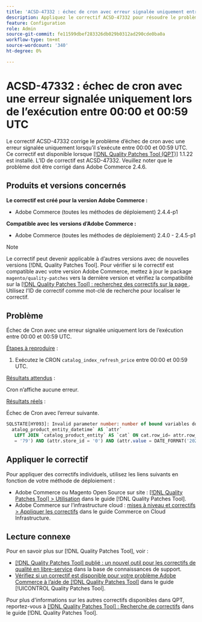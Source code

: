 ```yaml
---
title: 'ACSD-47332 : échec de cron avec erreur signalée uniquement entre 00:00 et 00:59 UTC'
description: Appliquez le correctif ACSD-47332 pour résoudre le problème Adobe Commerce où cron échoue avec une erreur signalée uniquement lorsqu’il s’exécute entre 00:00 et 00:59 UTC.
feature: Configuration
role: Admin
source-git-commit: fe11599dbef283326db029b0312ad290cde0ba0a
workflow-type: tm+mt
source-wordcount: '340'
ht-degree: 0%

---
```


# ACSD-47332 : échec de cron avec une erreur signalée uniquement lors de l’exécution entre 00:00 et 00:59 UTC

Le correctif ACSD-47332 corrige le problème d’échec de cron avec une erreur signalée uniquement lorsqu’il s’exécute entre 00:00 et 00:59 UTC. Ce correctif est disponible lorsque [[!DNL Quality Patches Tool (QPT)]](https://experienceleague.adobe.com/fr/docs/commerce-knowledge-base/kb/announcements/commerce-announcements/magento-quality-patches-released-new-tool-to-self-serve-quality-patches) 1.1.22 est installé. L’ID de correctif est ACSD-47332. Veuillez noter que le problème doit être corrigé dans Adobe Commerce 2.4.6.

## Produits et versions concernés

**Le correctif est créé pour la version Adobe Commerce :**

* Adobe Commerce (toutes les méthodes de déploiement) 2.4.4-p1

**Compatible avec les versions d’Adobe Commerce :**

* Adobe Commerce (toutes les méthodes de déploiement) 2.4.0 - 2.4.5-p1

>[!NOTE]
>
>Le correctif peut devenir applicable à d’autres versions avec de nouvelles versions [!DNL Quality Patches Tool]. Pour vérifier si le correctif est compatible avec votre version Adobe Commerce, mettez à jour le package `magento/quality-patches` vers la dernière version et vérifiez la compatibilité sur la [[!DNL Quality Patches Tool] : recherchez des correctifs sur la page ](https://experienceleague.adobe.com/tools/commerce-quality-patches/index.html?lang=fr). Utilisez l’ID de correctif comme mot-clé de recherche pour localiser le correctif.

## Problème

Échec de Cron avec une erreur signalée uniquement lors de l’exécution entre 00:00 et 00:59 UTC.

<u>Étapes à reproduire</u> :

1. Exécutez le CRON `catalog_index_refresh_price` entre 00:00 et 00:59 UTC.

<u>Résultats attendus</u> :

Cron n’affiche aucune erreur.

<u>Résultats réels</u> :

Échec de Cron avec l’erreur suivante.

```SQL
SQLSTATE[HY093]: Invalid parameter number: number of bound variables does not match number of tokens, query was: SELECT `cat`.`entity_id` FROM `c
  atalog_product_entity_datetime` AS `attr`
   LEFT JOIN `catalog_product_entity` AS `cat` ON cat.row_id= attr.row_id AND (cat.created_in <= 1 AND cat.updated_in > 1) WHERE (attr.attribute_id
   = '79') AND (attr.store_id = '0') AND (attr.value = DATE_FORMAT('2022-10-02', '%Y-%m-%d %H:%i:%s'))
```

## Appliquer le correctif

Pour appliquer des correctifs individuels, utilisez les liens suivants en fonction de votre méthode de déploiement :

* Adobe Commerce ou Magento Open Source sur site : [[!DNL Quality Patches Tool] > Utilisation](/help/tools/quality-patches-tool/usage.md) dans le guide [!DNL Quality Patches Tool].
* Adobe Commerce sur l’infrastructure cloud : [mises à niveau et correctifs > Appliquer les correctifs](https://experienceleague.adobe.com/docs/commerce-cloud-service/user-guide/develop/upgrade/apply-patches.html?lang=fr) dans le guide Commerce on Cloud Infrastructure.

## Lecture connexe

Pour en savoir plus sur [!DNL Quality Patches Tool], voir :

* [[!DNL Quality Patches Tool] publié : un nouvel outil pour les correctifs de qualité en libre-service](https://experienceleague.adobe.com/fr/docs/commerce-knowledge-base/kb/announcements/commerce-announcements/magento-quality-patches-released-new-tool-to-self-serve-quality-patches) dans la base de connaissances de support.
* [Vérifiez si un correctif est disponible pour votre problème Adobe Commerce à l’aide de  [!DNL Quality Patches Tool]](/help/tools/quality-patches-tool/patches-available-in-qpt/check-patch-for-magento-issue-with-magento-quality-patches.md) dans le guide [!UICONTROL Quality Patches Tool].


Pour plus d&#39;informations sur les autres correctifs disponibles dans QPT, reportez-vous à [[!DNL Quality Patches Tool] : Recherche de correctifs](https://experienceleague.adobe.com/tools/commerce-quality-patches/index.html?lang=fr) dans le guide [!DNL Quality Patches Tool].
